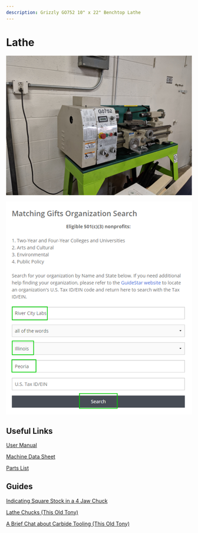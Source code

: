 ```yaml
---
description: Grizzly GO752 10" x 22" Benchtop Lathe
---
```


# Lathe

![](../.gitbook/assets/img_20190827_192043.jpg)

![](../.gitbook/assets/image%20%2854%29.png)

## Useful Links

[User Manual ](https://drive.google.com/a/rivercitylabs.space/file/d/1NW3wUazLC2XaAQLUS4HTpMSV0BHnNHsF/view?usp=sharing)

[Machine Data Sheet](https://drive.google.com/open?id=1pwmuwi-BoVfaca1pkJiMJaC-k12RQ_lX) 

[Parts List](https://drive.google.com/open?id=1gSkSVf52DhdgFJRLMGQ4Qx1_fKQSGOi0)

## Guides

[Indicating Square Stock in a 4 Jaw Chuck](https://www.youtube.com/watch?v=aA0suYN72SE)

[Lathe Chucks \(This Old Tony\)](https://www.youtube.com/watch?v=K67bZQSETiE)

[A Brief Chat about Carbide Tooling \(This Old Tony\)](https://www.youtube.com/watch?v=rsFFWYo8ugw)



